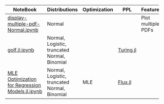 
|  NoteBook | Distributions | Optimization | PPL | Features | 
|-|-|-|-|-|
| [display-multiple-pdf-Normal.ipynb](display-multiple-pdf-Normal.ipynb) | Normal | |   | Plot multiple PDFs | 
| [golf.jl.ipynb](golf.jl.ipynb) | Normal, Logistic, truncated Normal, Binomial | | [Turing.jl](https://turinglang.org/)  |
| [MLE Optimization for Regression Models.jl.ipynb](MLE%20Optimization%20for%20Regression%20Models.jl.ipynb) | Normal, Logistic, truncated Normal, Binomial | MLE | [Flux.jl](https://fluxml.ai/Flux.jl/) |


